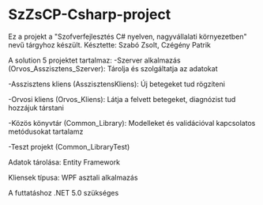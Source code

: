 # SzZsCP-Csharp-project

Ez a projekt a "Szofverfejlesztés C# nyelven, nagyvállalati környezetben" nevű tárgyhoz készült.
Késztette: Szabó Zsolt, Czégény Patrik

A solution 5 projektet tartalmaz:
-Szerver alkalmazás (Orvos_Asszisztens_Szerver): Tárolja és szolgáltatja az adatokat

-Asszisztens kliens (AsszisztensKliens): Új betegeket tud rögzíteni

-Orvosi kliens (Orvos_Kliens): Látja a felvett betegeket, diagnózist tud hozzájuk társtani

-Közös könyvtár (Common_Library): Modelleket és validációval kapcsolatos metódusokat tartalamz

-Teszt projekt (Common_LibraryTest)

Adatok tárolása: Entity Framework

Kliensek típusa: WPF asztali alkalmazás

A futtatáshoz .NET 5.0 szükséges
